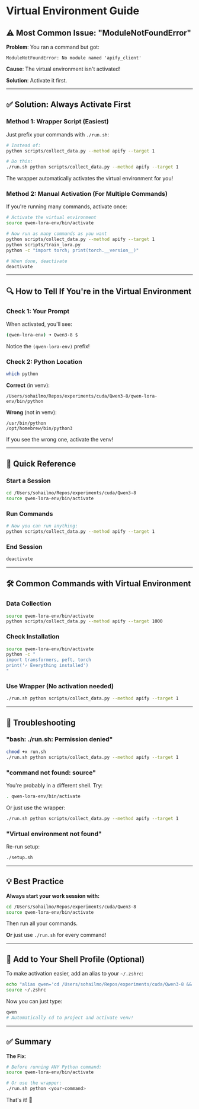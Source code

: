 # Virtual Environment Guide

## ⚠️ Most Common Issue: "ModuleNotFoundError"

**Problem**: You ran a command but got:
```
ModuleNotFoundError: No module named 'apify_client'
```

**Cause**: The virtual environment isn't activated!

**Solution**: Activate it first.

---

## ✅ Solution: Always Activate First

### Method 1: Wrapper Script (Easiest)

Just prefix your commands with `./run.sh`:

```bash
# Instead of:
python scripts/collect_data.py --method apify --target 1

# Do this:
./run.sh python scripts/collect_data.py --method apify --target 1
```

The wrapper automatically activates the virtual environment for you!

### Method 2: Manual Activation (For Multiple Commands)

If you're running many commands, activate once:

```bash
# Activate the virtual environment
source qwen-lora-env/bin/activate

# Now run as many commands as you want
python scripts/collect_data.py --method apify --target 1
python scripts/train_lora.py
python -c "import torch; print(torch.__version__)"

# When done, deactivate
deactivate
```

---

## 🔍 How to Tell If You're in the Virtual Environment

### Check 1: Your Prompt

When activated, you'll see:
```bash
(qwen-lora-env) ➜ Qwen3-8 $
```

Notice the `(qwen-lora-env)` prefix!

### Check 2: Python Location

```bash
which python
```

**Correct** (in venv):
```
/Users/sohailmo/Repos/experiments/cuda/Qwen3-8/qwen-lora-env/bin/python
```

**Wrong** (not in venv):
```
/usr/bin/python
/opt/homebrew/bin/python3
```

If you see the wrong one, activate the venv!

---

## 🎯 Quick Reference

### Start a Session

```bash
cd /Users/sohailmo/Repos/experiments/cuda/Qwen3-8
source qwen-lora-env/bin/activate
```

### Run Commands

```bash
# Now you can run anything:
python scripts/collect_data.py --method apify --target 1
```

### End Session

```bash
deactivate
```

---

## 🛠️ Common Commands with Virtual Environment

### Data Collection
```bash
source qwen-lora-env/bin/activate
python scripts/collect_data.py --method apify --target 1000
```

### Check Installation
```bash
source qwen-lora-env/bin/activate
python -c "
import transformers, peft, torch
print('✓ Everything installed')
"
```

### Use Wrapper (No activation needed)
```bash
./run.sh python scripts/collect_data.py --method apify --target 1
```

---

## 🐛 Troubleshooting

### "bash: ./run.sh: Permission denied"

```bash
chmod +x run.sh
./run.sh python scripts/collect_data.py --method apify --target 1
```

### "command not found: source"

You're probably in a different shell. Try:

```bash
. qwen-lora-env/bin/activate
```

Or just use the wrapper:
```bash
./run.sh python scripts/collect_data.py --method apify --target 1
```

### "Virtual environment not found"

Re-run setup:
```bash
./setup.sh
```

---

## 💡 Best Practice

**Always start your work session with:**

```bash
cd /Users/sohailmo/Repos/experiments/cuda/Qwen3-8
source qwen-lora-env/bin/activate
```

Then run all your commands.

**Or** just use `./run.sh` for every command!

---

## 📝 Add to Your Shell Profile (Optional)

To make activation easier, add an alias to your `~/.zshrc`:

```bash
echo "alias qwen='cd /Users/sohailmo/Repos/experiments/cuda/Qwen3-8 && source qwen-lora-env/bin/activate'" >> ~/.zshrc
source ~/.zshrc
```

Now you can just type:
```bash
qwen
# Automatically cd to project and activate venv!
```

---

## ✅ Summary

**The Fix**:
```bash
# Before running ANY Python command:
source qwen-lora-env/bin/activate

# Or use the wrapper:
./run.sh python <your-command>
```

That's it! 🚀

